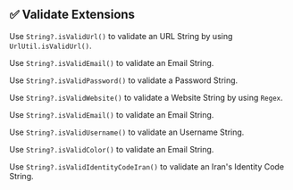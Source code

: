 ## ✅ Validate Extensions

Use `String?.isValidUrl()` to validate an URL String by using `UrlUtil.isValidUrl()`.

Use `String?.isValidEmail()` to validate an Email String.

Use `String?.isValidPassword()` to validate a Password String.

Use `String?.isValidWebsite()` to validate a Website String by using `Regex`.

Use `String?.isValidEmail()` to validate an Email String.

Use `String?.isValidUsername()` to validate an Username String.

Use `String?.isValidColor()` to validate an Email String.

Use `String?.isValidIdentityCodeIran()` to validate an Iran's Identity Code String.

